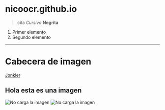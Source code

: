 # nicoocr.github.io

> cita
*Cursiva*
**Negrita**
1. Primer elemento
2. Segundo elemento

---
# Cabecera de imagen
[Jonkler](https://www.reddit.com/r/BatmanArkham/comments/12uhcoy/why_does_the_jonkler_is_he_stupid/)

## Hola esta es una imagen 
![No carga la imagen](https://preview.redd.it/why-is-the-jonkler-high-quality-is-he-hd-v0-ifqiavio38mc1.jpeg?width=1024&format=pjpg&auto=webp&s=f23b333cce617d152e930cc80b48deb646353ec8)
![No carga la imagen](https://github.com/user-attachments/assets/1d97bdfe-3a90-4fc2-8f45-8a2ab9f07892)
